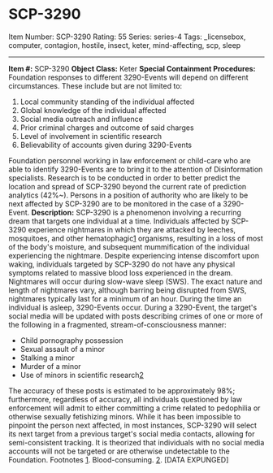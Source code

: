 # SCP-3290
Item Number: SCP-3290
Rating: 55
Series: series-4
Tags: _licensebox, computer, contagion, hostile, insect, keter, mind-affecting, scp, sleep

---

**Item #:** SCP-3290
**Object Class:** Keter
**Special Containment Procedures:** Foundation responses to different 3290-Events will depend on different circumstances. These include but are not limited to:
  1. Local community standing of the individual affected
  2. Global knowledge of the individual affected
  3. Social media outreach and influence
  4. Prior criminal charges and outcome of said charges
  5. Level of involvement in scientific research
  6. Believability of accounts given during 3290-Events

Foundation personnel working in law enforcement or child-care who are able to identify 3290-Events are to bring it to the attention of Disinformation specialists. Research is to be conducted in order to better predict the location and spread of SCP-3290 beyond the current rate of prediction analytics (42%~). Persons in a position of authority who are likely to be next affected by SCP-3290 are to be monitored in the case of a 3290-Event.
**Description:** SCP-3290 is a phenomenon involving a recurring dream that targets one individual at a time. Individuals affected by SCP-3290 experience nightmares in which they are attacked by leeches, mosquitoes, and other hematophagic[1](javascript:;) organisms, resulting in a loss of most of the body's moisture, and subsequent mummification of the individual experiencing the nightmare. Despite experiencing intense discomfort upon waking, individuals targeted by SCP-3290 do not have any physical symptoms related to massive blood loss experienced in the dream.
Nightmares will occur during slow-wave sleep (SWS). The exact nature and length of nightmares vary, although barring being disrupted from SWS, nightmares typically last for a minimum of an hour. During the time an individual is asleep, 3290-Events occur. During a 3290-Event, the target's social media will be updated with posts describing crimes of one or more of the following in a fragmented, stream-of-consciousness manner:
  * Child pornography possession
  * Sexual assault of a minor
  * Stalking a minor
  * Murder of a minor
  * Use of minors in scientific research[2](javascript:;)

The accuracy of these posts is estimated to be approximately 98%; furthermore, regardless of accuracy, all individuals questioned by law enforcement will admit to either committing a crime related to pedophilia or otherwise sexually fetishizing minors.
While it has been impossible to pinpoint the person next affected, in most instances, SCP-3290 will select its next target from a previous target's social media contacts, allowing for semi-consistent tracking. It is theorized that individuals with no social media accounts will not be targeted or are otherwise undetectable to the Foundation.
Footnotes
[1](javascript:;). Blood-consuming.
[2](javascript:;). [DATA EXPUNGED]
